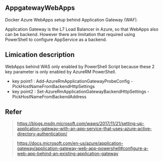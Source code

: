 ## AppgatewayWebApps

Docker Azure WebApps setup behind Application Gateway (WAF).

Application Gateway is the L7 Load Balancer in Azure, so that WebApps also can be backend.
However there are limitation that required using PowerShell to configure AppService as a backend.

## Limication description

WebApps behind WAS only enabled by PowerShell Script because these 2 key parameter is only enabled by AzureRM PowerShell.
* key point1 : Add-AzureRmApplicationGatewayProbeConfig -PickHostNameFromBackendHttpSettings
* key point2 : Set-AzureRmApplicationGatewayBackendHttpSettings -PickHostNameFromBackendAddress

## Refer

> https://blogs.msdn.microsoft.com/waws/2017/11/21/setting-up-application-gateway-with-an-app-service-that-uses-azure-active-directory-authentication/

> https://docs.microsoft.com/en-us/azure/application-gateway/application-gateway-web-app-powershell#configure-a-web-app-behind-an-existing-application-gateway

